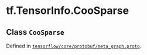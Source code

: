 <div itemscope itemtype="http://developers.google.com/ReferenceObject">
<meta itemprop="name" content="tf.TensorInfo.CooSparse" />
</div>

# tf.TensorInfo.CooSparse

## Class `CooSparse`





Defined in [`tensorflow/core/protobuf/meta_graph.proto`](https://www.tensorflow.org/code/tensorflow/core/protobuf/meta_graph.proto).



